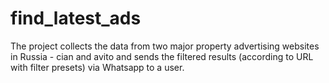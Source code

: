 # find_latest_ads


The project collects the data from two major property advertising websites in Russia - cian and avito and sends the filtered results (according to URL with filter presets) via Whatsapp to a user.
